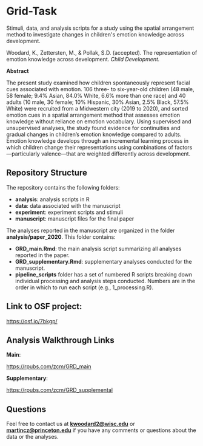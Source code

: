 # Grid-Task
Stimuli, data, and analysis scripts for a study using the spatial arrangement method to investigate changes in children's emotion knowledge across development.

Woodard, K., Zettersten, M., & Pollak, S.D. (accepted). The representation of emotion knowledge across development. *Child Development.*

**Abstract**

The present study examined how children spontaneously represent facial cues associated with emotion. 106 three- to six-year-old children (48 male, 58 female; 9.4% Asian, 84.0% White, 6.6% more than one race) and 40 adults (10 male, 30 female; 10% Hispanic, 30% Asian, 2.5% Black, 57.5% White) were recruited from a Midwestern city (2019 to 2020), and sorted emotion cues in a spatial arrangement method that assesses emotion knowledge without reliance on emotion vocabulary. Using supervised and unsupervised analyses, the study found evidence for continuities and gradual changes in children’s emotion knowledge compared to adults. Emotion knowledge develops through an incremental learning process in which children change their representations using combinations of factors—particularly valence—that are weighted differently across development.

## Repository Structure

The repository contains the following folders:

- **analysis**: analysis scripts in R
- **data**: data associated with the manuscript
- **experiment**: experiment scripts and stimuli
- **manuscript**: manuscript files for the final paper

The analyses reported in the manuscript are organized in the folder **analysis/paper_2020**. This folder contains:
- **GRD_main.Rmd**: the main analysis script summarizing all analyses reported in the paper.
- **GRD_supplementary.Rmd**: supplementary analyses conducted for the manuscript.
- **pipeline_scripts** folder has a set of numbered R scripts breaking down individual processing and analysis steps conducted. Numbers are in the order in which to run each script (e.g., 1_processing.R).


## Link to OSF project:

https://osf.io/7bkgp/

## Analysis Walkthrough Links

**Main**:

https://rpubs.com/zcm/GRD_main

**Supplementary**:

https://rpubs.com/zcm/GRD_supplemental

## Questions

Feel free to contact us at **kwoodard2@wisc.edu** or **martincz@princeton.edu** if you have any comments or questions about the data or the analyses.
